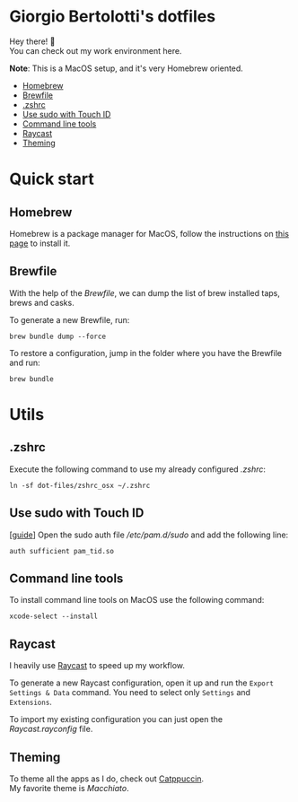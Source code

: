 # Giorgio Bertolotti's dotfiles

Hey there! 👋  
You can check out my work environment here.

**Note**: This is a MacOS setup, and it's very Homebrew oriented.

- [Homebrew](#homebrew)
- [Brewfile](#brewfile)
- [.zshrc](#zshrc)
- [Use sudo with Touch ID](#use-sudo-with-touch-id)
- [Command line tools](#command-line-tools)
- [Raycast](#raycast)
- [Theming](#theming)

# Quick start

## Homebrew

Homebrew is a package manager for MacOS, follow the instructions on [this page](https://brew.sh/) to install it.

## Brewfile

With the help of the *Brewfile*, we can dump the list of brew installed taps, brews and casks.
  
To generate a new Brewfile, run:

	brew bundle dump --force

To restore a configuration, jump in the folder where you have the Brewfile and run:

	brew bundle

# Utils

## .zshrc

Execute the following command to use my already configured *.zshrc*:

	ln -sf dot-files/zshrc_osx ~/.zshrc

## Use sudo with Touch ID

[[guide](https://www.imore.com/how-use-sudo-your-mac-touch-id)] Open the sudo auth file */etc/pam.d/sudo* and add the following line:

	auth sufficient pam_tid.so

## Command line tools

To install command line tools on MacOS use the following command:

	xcode-select --install

## Raycast

I heavily use [Raycast](https://www.raycast.com/) to speed up my workflow.

To generate a new Raycast configuration, open it up and run the `Export Settings & Data` command. You need to select only `Settings` and `Extensions`.

To import my existing configuration you can just open the *Raycast.rayconfig* file.

## Theming

To theme all the apps as I do, check out [Catppuccin](https://catppuccin.com/ports).  
My favorite theme is *Macchiato*.
